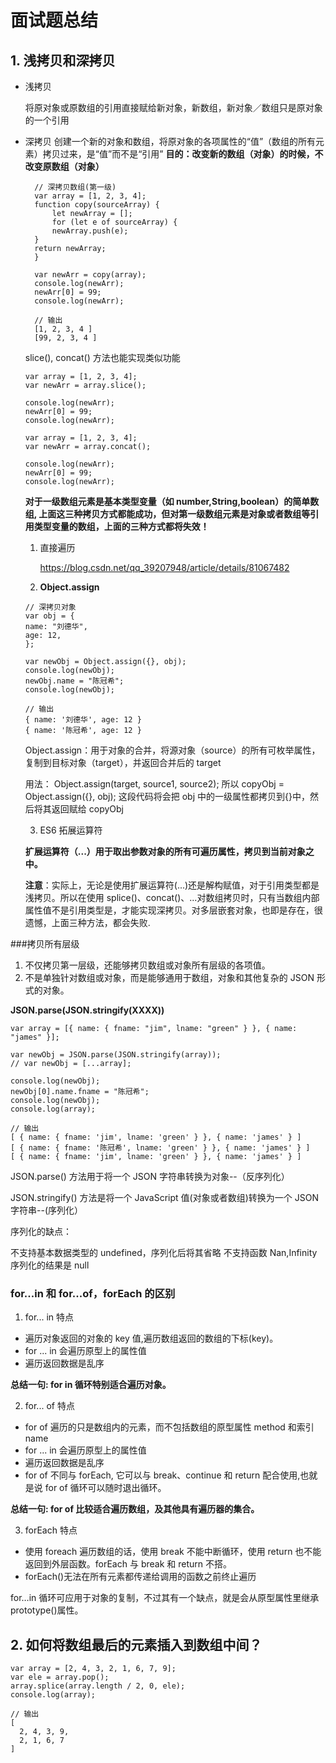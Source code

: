 # 面试题总结

## 1. 浅拷贝和深拷贝

- 浅拷贝

  将原对象或原数组的引用直接赋给新对象，新数组，新对象／数组只是原对象的一个引用

- 深拷贝
  创建一个新的对象和数组，将原对象的各项属性的“值”（数组的所有元素）拷贝过来，是“值”而不是“引用”
  **目的：改变新的数组（对象）的时候，不改变原数组（对象）**

  ```
    // 深拷贝数组(第一级)
    var array = [1, 2, 3, 4];
    function copy(sourceArray) {
        let newArray = [];
        for (let e of sourceArray) {
        newArray.push(e);
    }
    return newArray;
    }

    var newArr = copy(array);
    console.log(newArr);
    newArr[0] = 99;
    console.log(newArr);

    // 输出
    [1, 2, 3, 4 ]
    [99, 2, 3, 4 ]
  ```

  slice(), concat() 方法也能实现类似功能

  ```
  var array = [1, 2, 3, 4];
  var newArr = array.slice();

  console.log(newArr);
  newArr[0] = 99;
  console.log(newArr);
  ```

  ```
  var array = [1, 2, 3, 4];
  var newArr = array.concat();

  console.log(newArr);
  newArr[0] = 99;
  console.log(newArr);
  ```

  **对于一级数组元素是基本类型变量（如 number,String,boolean）的简单数组, 上面这三种拷贝方式都能成功，但对第一级数组元素是对象或者数组等引用类型变量的数组，上面的三种方式都将失效！**

  1. 直接遍历

     https://blog.csdn.net/qq_39207948/article/details/81067482

  2. **Object.assign**

  ```
  // 深拷贝对象
  var obj = {
  name: "刘德华",
  age: 12,
  };

  var newObj = Object.assign({}, obj);
  console.log(newObj);
  newObj.name = "陈冠希";
  console.log(newObj);

  // 输出
  { name: '刘德华', age: 12 }
  { name: '陈冠希', age: 12 }
  ```

  Object.assign：用于对象的合并，将源对象（source）的所有可枚举属性，复制到目标对象（target），并返回合并后的 target

  用法： Object.assign(target, source1, source2); 所以 copyObj = Object.assign({}, obj); 这段代码将会把 obj 中的一级属性都拷贝到{}中，然后将其返回赋给 copyObj

  3. ES6 拓展运算符

  **扩展运算符（...）用于取出参数对象的所有可遍历属性，拷贝到当前对象之中。**

  **注意**：实际上，无论是使用扩展运算符(...)还是解构赋值，对于引用类型都是浅拷贝。所以在使用 splice()、concat()、...对数组拷贝时，只有当数组内部属性值不是引用类型是，才能实现深拷贝。对多层嵌套对象，也即是存在，很遗憾，上面三种方法，都会失败.

###拷贝所有层级

1. 不仅拷贝第一层级，还能够拷贝数组或对象所有层级的各项值。
2. 不是单独针对数组或对象，而是能够通用于数组，对象和其他复杂的 JSON 形式的对象。

**JSON.parse(JSON.stringify(XXXX))**

```
var array = [{ name: { fname: "jim", lname: "green" } }, { name: "james" }];

var newObj = JSON.parse(JSON.stringify(array));
// var newObj = [...array];

console.log(newObj);
newObj[0].name.fname = "陈冠希";
console.log(newObj);
console.log(array);

// 输出
[ { name: { fname: 'jim', lname: 'green' } }, { name: 'james' } ]
[ { name: { fname: '陈冠希', lname: 'green' } }, { name: 'james' } ]
[ { name: { fname: 'jim', lname: 'green' } }, { name: 'james' } ]
```

JSON.parse() 方法用于将一个 JSON 字符串转换为对象--（反序列化）

JSON.stringify() 方法是将一个 JavaScript 值(对象或者数组)转换为一个 JSON 字符串--(序列化）

序列化的缺点：

不支持基本数据类型的 undefined，序列化后将其省略
不支持函数
Nan,Infinity 序列化的结果是 null

### for...in 和 for...of，forEach 的区别

1. for... in 特点

- 遍历对象返回的对象的 key 值,遍历数组返回的数组的下标(key)。
- for ... in 会遍历原型上的属性值
- 遍历返回数据是乱序

**总结一句: for in 循环特别适合遍历对象。**

2. for... of 特点

- for of 遍历的只是数组内的元素，而不包括数组的原型属性 method 和索引 name
- for ... in 会遍历原型上的属性值
- 遍历返回数据是乱序
- for of 不同与 forEach, 它可以与 break、continue 和 return 配合使用,也就是说 for of 循环可以随时退出循环。

**总结一句: for of 比较适合遍历数组，及其他具有遍历器的集合。**

3. forEach 特点

- 使用 foreach 遍历数组的话，使用 break 不能中断循环，使用 return 也不能返回到外层函数。forEach 与 break 和 return 不搭。
- forEach()无法在所有元素都传递给调用的函数之前终止遍历

for…in 循环可应用于对象的复制，不过其有一个缺点，就是会从原型属性里继承 prototype()属性。

## 2. 如何将数组最后的元素插入到数组中间？

```
var array = [2, 4, 3, 2, 1, 6, 7, 9];
var ele = array.pop();
array.splice(array.length / 2, 0, ele);
console.log(array);

// 输出
[
  2, 4, 3, 9,
  2, 1, 6, 7
]
```
